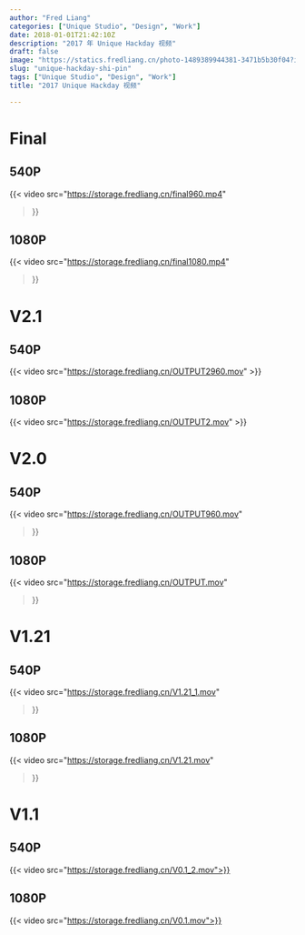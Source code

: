 ```yaml
---
author: "Fred Liang"
categories: ["Unique Studio", "Design", "Work"]
date: 2018-01-01T21:42:10Z
description: "2017 年 Unique Hackday 视频"
draft: false
image: "https://statics.fredliang.cn/photo-1489389944381-3471b5b30f04?ixlib=rb-0.3.5&q=80&fm=jpg&crop=entropy&cs=tinysrgb&w=1080&fit=max&s=64e35eedb964d117543506bea852008f"
slug: "unique-hackday-shi-pin"
tags: ["Unique Studio", "Design", "Work"]
title: "2017 Unique Hackday 视频"

---
```


# Final
## 540P

{{< video
    src="https://storage.fredliang.cn/final960.mp4"
>}}

## 1080P
{{< video
    src="https://storage.fredliang.cn/final1080.mp4"
>}}

# V2.1

## 540P

{{< video src="https://storage.fredliang.cn/OUTPUT2960.mov" >}}

## 1080P

{{< video src="https://storage.fredliang.cn/OUTPUT2.mov" >}}

# V2.0

## 540P

{{< video 
    src="https://storage.fredliang.cn/OUTPUT960.mov"
>}}

## 1080P


{{< video 
    src="https://storage.fredliang.cn/OUTPUT.mov"
>}}

# V1.21

## 540P

{{< video 
    src="https://storage.fredliang.cn/V1.21_1.mov"
>}}

## 1080P

{{< video 
    src="https://storage.fredliang.cn/V1.21.mov"
>}}

# V1.1

## 540P

{{< video src="https://storage.fredliang.cn/V0.1_2.mov">}}

## 1080P

{{< video src="https://storage.fredliang.cn/V0.1.mov">}}


